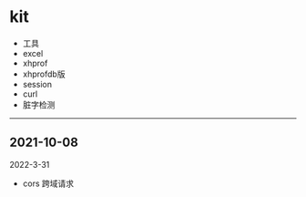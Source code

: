 # kit
- 工具
- excel
- xhprof
- xhprofdb版
- session
- curl
- 脏字检测
------ 
2021-10-08
------ 
2022-3-31
- cors  跨域请求